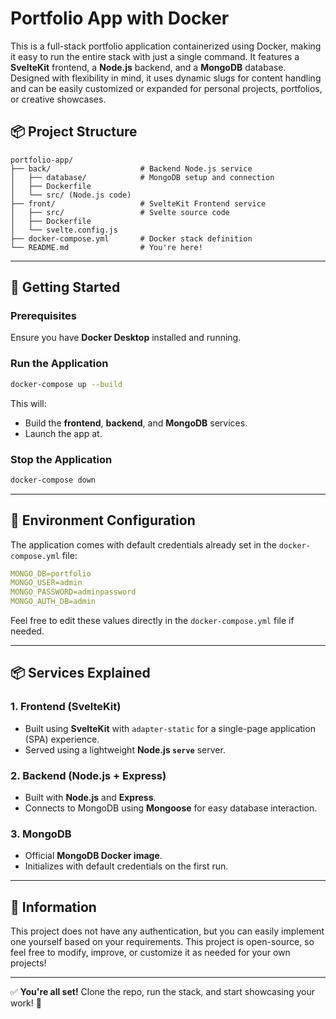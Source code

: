 # Portfolio App with Docker

This is a full-stack portfolio application containerized using Docker, making it easy to run the entire stack with just a single command. It features a **SvelteKit** frontend, a **Node.js** backend, and a **MongoDB** database. Designed with flexibility in mind, it uses dynamic slugs for content handling and can be easily customized or expanded for personal projects, portfolios, or creative showcases.

## 📦 Project Structure
```
portfolio-app/
├── back/                    # Backend Node.js service
│   ├── database/            # MongoDB setup and connection
│   ├── Dockerfile
│   └── src/ (Node.js code)
├── front/                   # SvelteKit Frontend service
│   ├── src/                 # Svelte source code
│   ├── Dockerfile
│   └── svelte.config.js
├── docker-compose.yml       # Docker stack definition
└── README.md                # You're here!
```

---

## 🚀 Getting Started

### Prerequisites
Ensure you have **Docker Desktop** installed and running.

### Run the Application
```bash
docker-compose up --build
```
This will:
- Build the **frontend**, **backend**, and **MongoDB** services.
- Launch the app at.

### Stop the Application
```bash
docker-compose down
```

---

## 🔧 Environment Configuration
The application comes with default credentials already set in the `docker-compose.yml` file:

```yaml
MONGO_DB=portfolio
MONGO_USER=admin
MONGO_PASSWORD=adminpassword
MONGO_AUTH_DB=admin
```

Feel free to edit these values directly in the `docker-compose.yml` file if needed.

---

## 📦 Services Explained

### 1. Frontend (SvelteKit)
- Built using **SvelteKit** with `adapter-static` for a single-page application (SPA) experience.
- Served using a lightweight **Node.js `serve`** server.

### 2. Backend (Node.js + Express)
- Built with **Node.js** and **Express**.
- Connects to MongoDB using **Mongoose** for easy database interaction.

### 3. MongoDB
- Official **MongoDB Docker image**.
- Initializes with default credentials on the first run.

---

## 📄 Information
This project does not have any authentication, but you can easily implement one yourself based on your requirements.
This project is open-source, so feel free to modify, improve, or customize it as needed for your own projects!

---

✅ **You're all set!** Clone the repo, run the stack, and start showcasing your work! 🚀



